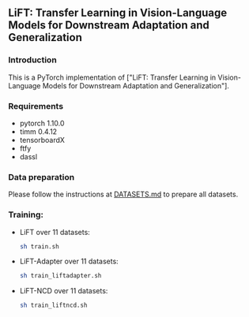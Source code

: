 ## LiFT: Transfer Learning in Vision-Language Models for Downstream Adaptation and Generalization

### Introduction
This is a PyTorch implementation of ["LiFT: Transfer Learning in Vision-Language Models for Downstream Adaptation and Generalization"]. 

### Requirements
* pytorch 1.10.0
* timm 0.4.12
* tensorboardX
* ftfy
* dassl

### Data preparation
Please follow the instructions at [DATASETS.md](DATASETS.md) to prepare all datasets.

### Training:

- LiFT over 11 datasets:
    ```bash
    sh train.sh
    ```

- LiFT-Adapter over 11 datasets:
    ```bash
    sh train_liftadapter.sh
    ```

- LiFT-NCD over 11 datasets:

    ```bash
    sh train_liftncd.sh
    ```
